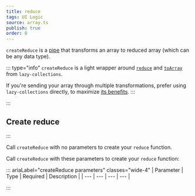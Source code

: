 ```yaml
---
title: reduce
tags: UI Logic
source: array.ts
publish: true
order: 0
---
```


`createReduce` is a [pipe](/docs/logic/pipes-overview) that transforms an array to reduced array (which can be any data type).

::: type="info"
`createReduce` is a light wrapper around [`reduce`](https://github.com/RobinMalfait/lazy-collections#reduce) and [`toArray`](https://github.com/RobinMalfait/lazy-collections#toarray) from `lazy-collections`.

If you're sending your array through multiple transformations, prefer using `lazy-collections` directly, to maximize [its benefits](https://alexvipond.dev/blog/im-obsessed-with-lazy-collections).
:::


:::
## Create reduce
:::

Call `createReduce` with no parameters to create your `reduce` function.

Call `createReduce` with these parameters to create your `reduce` function:

::: ariaLabel="createReduce parameters" classes="wide-4"
| Parameter | Type | Required | Description |
| --- | --- | --- | --- |

:::


